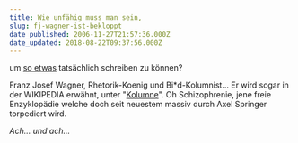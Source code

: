 ```yaml
---
title: Wie unfähig muss man sein,
slug: fj-wagner-ist-bekloppt
date_published: 2006-11-27T21:57:36.000Z
date_updated: 2018-08-22T09:37:56.000Z
---
```


um [so etwas](http://www.bild.t-online.de/BTO/news/standards/post-von-wagner/2006/11/22/wagner.html) tatsächlich schreiben zu können?

Franz Josef Wagner, Rhetorik-Koenig und Bi*d-Kolumnist... Er wird sogar in der WIKIPEDIA erwähnt, unter "[Kolumne](http://de.wikipedia.org/wiki/Kolumne)". Oh Schizophrenie, jene freie Enzyklopädie welche doch seit neuestem massiv durch Axel Springer torpediert wird.

*Ach... und ach...*
